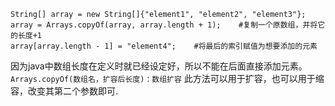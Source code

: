 ```
String[] array = new String[]{"element1", "element2", "element3"};
array = Arrays.copyOf(array, array.length + 1);    #复制一个原数组，并将它的长度+1
array[array.length - 1] = "element4";    #将最后的索引赋值为想要添加的元素
```     
因为java中数组长度在定义时就已经设定好，所以不能在后面直接添加元素。    
`Arrays.copyOf(数组名，扩容后长度)：数组扩容`  此方法可以用于扩容，也可以用于缩容，改变其第二个参数即可.  

